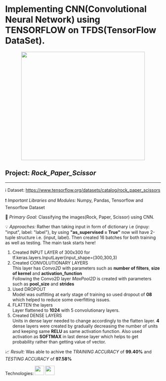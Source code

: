 # Implementing CNN(Convolutional Neural Network) using TENSORFLOW on TFDS(TensorFlow DataSet).
<p align="center">
  <img src = "https://user-images.githubusercontent.com/67642750/134743252-82bc7a7c-b274-46fa-b52a-c86254638ca8.png" width="400" height="350" align="centre">
</p>

## Project: _Rock_Paper_Scissor_
------

:information_source: Dataset: https://www.tensorflow.org/datasets/catalog/rock_paper_scissors

:heavy_exclamation_mark: _Important Libraries and Modules:_ Numpy, Pandas, Tensorflow and Tensorflow Dataset

:dart: _Primary Goal:_ Classifying the images(Rock, Paper, Scissor) using CNN.

:bulb: _Approaches:_ Rather than taking input in form of dictionary i.e {inpuy: "input", label: "label"}, by using **"as_supervised = True"** now will have 2-tuple structure i.e. (input, label). Then created 16 batches for both training as well as testing. The main task starts here! 
1. Created INPUT LAYER of 300x300 for <br> tf.keras.layers.InputLayer(input_shape=(300,300,3)
2. Created CONVOLUTIONARY LAYERS <br> This layer has _Convo2D_ with parameters such as **number of filters**, **size of kernel** and **activation_function** <br> Following the Convo2D layer _MaxPool2D_ is created with parameters such as **pool_size** and **strides**
3. Used DROPOUT<br> Model was outfitting at early stage of training so used dropout of **08** which helped to reduce some overfitting issues.
4. FLATTEN the layers<br> Layer flattened to **1024** with 5 convolutionary layers.
5. Created DENSE LAYERS<br>Units in dense layer needed to change accordingly to the flatten layer. **4** dense layers were created by gradually decreasing the number of units and keeping same **RELU** as same activation function. Also used activation as **SOFTMAX** in last dense layer which helps to get probability rather than getting value of vector.

:chart_with_upwards_trend: _Result:_ Was able to achive the *TRAINING ACCURACY* of **99.40%** and *TESTING ACCURACY* of **97.58%**

Technologies: <img src = "https://user-images.githubusercontent.com/67642750/134745049-58537d7a-4803-483a-8666-394e35931e0e.png" width="30" height="30">
<img src = "https://user-images.githubusercontent.com/67642750/134744907-ca78d295-716d-41fe-a676-f409b10ac4f4.png" width="30" height="30">

